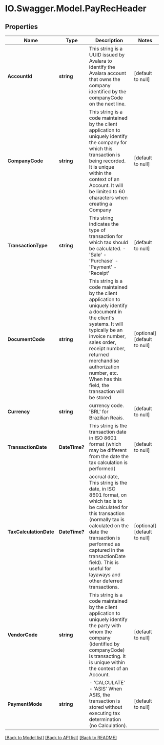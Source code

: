 # IO.Swagger.Model.PayRecHeader
## Properties

Name | Type | Description | Notes
------------ | ------------- | ------------- | -------------
**AccountId** | **string** | This string is a UUID issued by Avalara to identify the Avalara account that owns the company identified by the companyCode on the next line. | [default to null]
**CompanyCode** | **string** | This string is a code maintained by the client application to uniquely identify the company for which this transaction is being recorded. It is unique within the context of an Account. It will be limited to 60 characters when creating a Company | [default to null]
**TransactionType** | **string** | This string indicates the type of transaction for which tax should be calculated. - &#39;Sale&#39; - &#39;Purchase&#39; - &#39;Payment&#39; - &#39;Receipt&#39;  | [default to null]
**DocumentCode** | **string** | This string is a code maintained by the client application to uniquely identify a document in the client&#39;s systems. It will typically be an invoice number, sales order, receipt number, returned merchandise authorization number, etc. When has this field, the transaction will be stored | [optional] [default to null]
**Currency** | **string** | currency code. &#39;BRL&#39; for Brazilian Reais. | [default to null]
**TransactionDate** | **DateTime?** | This string is the transaction date in ISO 8601 format (which may be different from the date the tax calculation is performed) | [default to null]
**TaxCalculationDate** | **DateTime?** | accrual date, This string is the date, in ISO 8601 format, on which tax is to be calculated for this transaction (normally tax is calculated on the date the transaction is performed as captured in the transactionDate field). This is useful for layaways and other deferred transactions. | [optional] [default to null]
**VendorCode** | **string** | This string is a code maintained by the client application to uniquely identify the party with whom the company (identified by companyCode) is transacting. It is unique within the context of an Account. | [default to null]
**PaymentMode** | **string** | - &#39;CALCULATE&#39; - &#39;ASIS&#39; When ASIS, the transaction is stored without executing tax determination (no Calculation).  | [default to null]

[[Back to Model list]](../README.md#documentation-for-models) [[Back to API list]](../README.md#documentation-for-api-endpoints) [[Back to README]](../README.md)


